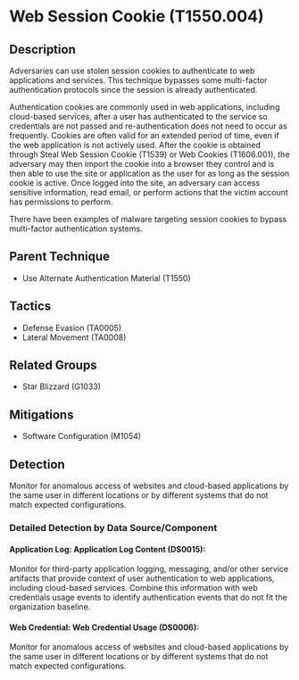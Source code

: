 # Web Session Cookie (T1550.004)

## Description
Adversaries can use stolen session cookies to authenticate to web applications and services. This technique bypasses some multi-factor authentication protocols since the session is already authenticated.

Authentication cookies are commonly used in web applications, including cloud-based services, after a user has authenticated to the service so credentials are not passed and re-authentication does not need to occur as frequently. Cookies are often valid for an extended period of time, even if the web application is not actively used. After the cookie is obtained through Steal Web Session Cookie (T1539) or Web Cookies (T1606.001), the adversary may then import the cookie into a browser they control and is then able to use the site or application as the user for as long as the session cookie is active. Once logged into the site, an adversary can access sensitive information, read email, or perform actions that the victim account has permissions to perform.

There have been examples of malware targeting session cookies to bypass multi-factor authentication systems.

## Parent Technique
- Use Alternate Authentication Material (T1550)

## Tactics
- Defense Evasion (TA0005)
- Lateral Movement (TA0008)

## Related Groups
- Star Blizzard (G1033)

## Mitigations
- Software Configuration (M1054)

## Detection
Monitor for anomalous access of websites and cloud-based applications by the same user in different locations or by different systems that do not match expected configurations.

### Detailed Detection by Data Source/Component
#### Application Log: Application Log Content (DS0015): 
Monitor for third-party application logging, messaging, and/or other service artifacts that provide context of user authentication to web applications, including cloud-based services. Combine this information with web credentials usage events to identify authentication events that do not fit the organization baseline.

#### Web Credential: Web Credential Usage (DS0006): 
Monitor for anomalous access of websites and cloud-based applications by the same user in different locations or by different systems that do not match expected configurations.


